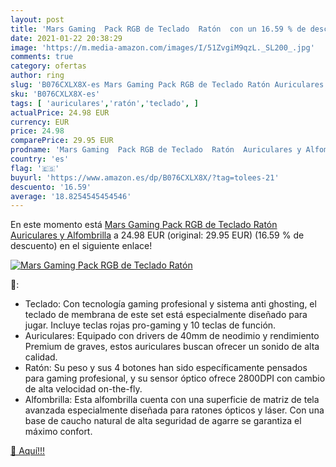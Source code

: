 ```yaml
---
layout: post
title: 'Mars Gaming  Pack RGB de Teclado  Ratón  con un 16.59 % de descuento'
date: 2021-01-22 20:38:29
image: 'https://m.media-amazon.com/images/I/51ZvgiM9qzL._SL200_.jpg'
comments: true
category: ofertas
author: ring
slug: 'B076CXLX8X-es Mars Gaming Pack RGB de Teclado Ratón Auriculares y...'
sku: 'B076CXLX8X-es'
tags: [ 'auriculares','ratón','teclado', ]
actualPrice: 24.98 EUR
currency: EUR
price: 24.98
comparePrice: 29.95 EUR
prodname: 'Mars Gaming  Pack RGB de Teclado  Ratón  Auriculares y Alfombrilla'
country: 'es'
flag: '🇪🇸'
buyurl: 'https://www.amazon.es/dp/B076CXLX8X/?tag=tolees-21'
descuento: '16.59'
average: '18.8254545454546'
---
```


En este momento está [Mars Gaming  Pack RGB de Teclado  Ratón  Auriculares y Alfombrilla](https://www.amazon.es/dp/B076CXLX8X/?tag=tolees-21) a 24.98 EUR (original: 29.95 EUR) (16.59 %  de descuento) en el siguiente enlace!

[![Mars Gaming  Pack RGB de Teclado  Ratón ](https://m.media-amazon.com/images/I/51ZvgiM9qzL._SL200_.jpg)](https://www.amazon.es/dp/B076CXLX8X/?tag=tolees-21)

🔎:

- Teclado: Con tecnología gaming profesional y sistema anti ghosting, el teclado de membrana de este set está especialmente diseñado para jugar. Incluye teclas rojas pro-gaming y 10 teclas de función.
- Auriculares: Equipado con drivers de 40mm de neodimio y rendimiento Premium de graves, estos auriculares buscan ofrecer un sonido de alta calidad.
- Ratón: Su peso y sus 4 botones han sido específicamente pensados para gaming profesional, y su sensor óptico ofrece 2800DPI con cambio de alta velocidad on-the-fly.
- Alfombrilla: Esta alfombrilla cuenta con una superficie de matriz de tela avanzada especialmente diseñada para ratones ópticos y láser. Con una base de caucho natural de alta seguridad de agarre se garantiza el máximo confort.

[🛒 Aquí!!!](https://www.amazon.es/dp/B076CXLX8X/?tag=tolees-21)

